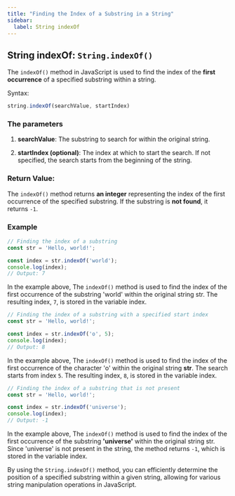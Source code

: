 ```yaml
---
title: "Finding the Index of a Substring in a String"
sidebar:
  label: String indexOf
---
```

## String indexOf: `String.indexOf()`

The `indexOf()` method in JavaScript is used to find the index of the **first occurrence** of a specified substring within a string.

Syntax:
```javascript
string.indexOf(searchValue, startIndex)
```

### The parameters

1. **searchValue**: The substring to search for within the original string.

2. **startIndex (optional)**: The index at which to start the search. If not specified, the search starts from the beginning of the string.

### Return Value:

The `indexOf()` method returns **an integer** representing the index of the first occurrence of the specified substring. If the substring is **not found**, it returns `-1`.

### Example

```javascript
// Finding the index of a substring
const str = 'Hello, world!';

const index = str.indexOf('world');
console.log(index);
// Output: 7
```

In the example above, The `indexOf()` method is used to find the index of the first occurrence of the substring 'world' within the original string str. The resulting index, `7`, is stored in the variable index.

```javascript
// Finding the index of a substring with a specified start index
const str = 'Hello, world!';

const index = str.indexOf('o', 5);
console.log(index);
// Output: 8
```

In the example above, The `indexOf()` method is used to find the index of the first occurrence of the character 'o' within the original string **str**. The search starts from index `5`. The resulting index, `8`, is stored in the variable index.

```javascript
// Finding the index of a substring that is not present
const str = 'Hello, world!';

const index = str.indexOf('universe');
console.log(index);
// Output: -1
```

In the example above, The `indexOf()`  method is used to find the index of the first occurrence of the substring **'universe'** within the original string str. Since 'universe' is not present in the string, the method returns `-1`, which is stored in the variable index.

By using the `String.indexOf()` method, you can efficiently determine the position of a specified substring within a given string, allowing for various string manipulation operations in JavaScript.